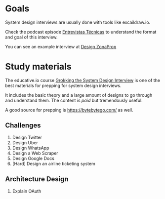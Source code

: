 # Goals

System design interviews are usually done with tools like excaildraw.io.

Check the podcast episode [Entrevistas Técnicas](https://open.spotify.com/episode/4rqSIwMOGlYJEanZ0sGWIN?si=Qr_bZDbKQ4WFiWMszKDQXA) to understand the format and goal of this interview.

You can see an example interview at [Design ZonaProp](https://www.youtube.com/watch?v=Rxn52ROtdTs)


# Study materials

The educative.io course [Grokking the System Design Interview](https://www.educative.io/courses/grokking-modern-system-design-interview-for-engineers-managers) is one of the best materials for prepping for system design interviews.

It includes the basic theory and a large amount of designs to go through and understand them. The content is *paid* but tremendously useful.

A good source for prepping is https://bytebytego.com/ as well.

## Challenges

1. Design Twitter
2. Design Uber
3. Design WhatsApp
4. Design a Web Scraper
5. Design Google Docs
6. [Hard] Design an airline ticketing system


## Architecture Design

1. Explain OAuth
